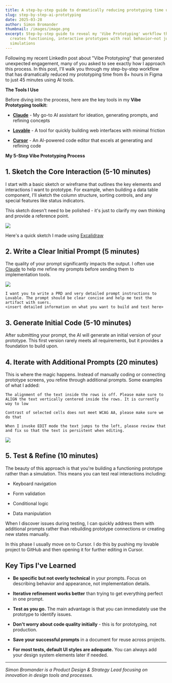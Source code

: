 ```yaml
---
title: A step-by-step guide to dramatically reducing prototyping time using AI tools
slug: step-by-step-ai-prototyping
date: 2025-03-28
author: Simon Bromander
thumbnail: /images/image.png
excerpt: Step-by-step guide to reveal my 'Vibe Prototyping' workflow that
  creates functioning, interactive prototypes with real behavior—not just visual
  simulations
---
```

Following my recent LinkedIn post about "Vibe Prototyping" that generated unexpected engagement, many of you asked to see exactly how I approach this process. In this post, I'll walk you through my step-by-step workflow that has dramatically reduced my prototyping time from 8+ hours in Figma to just 45 minutes using AI tools.

**The Tools I Use**

Before diving into the process, here are the key tools in my **Vibe Prototyping toolkit:**

*   [**Claude**](http://claude.ai) - My go-to AI assistant for ideation, generating prompts, and refining concepts
    
*   [**Lovable**](http://lovable.dev) - A tool for quickly building web interfaces with minimal friction
    
*   [**Cursor**](http://cursor.com) - An AI-powered code editor that excels at generating and refining code
    

**My 5-Step Vibe Prototyping Process**

## 1\. Sketch the Core Interaction (5-10 minutes)

I start with a basic sketch or wireframe that outlines the key elements and interactions I want to prototype. For example, when building a data table component, I'll sketch the column structure, sorting controls, and any special features like status indicators.

This sketch doesn't need to be polished - it's just to clarify my own thinking and provide a reference point.  

![](/images/CleanShot%202025-03-28%20at%2016.05.31@2x.png)

Here's a quick sketch I made using [Excalidraw](https://excalidraw.com)

## 2\. Write a Clear Initial Prompt (5 minutes)

The quality of your prompt significantly impacts the output. I often use [Claude](http://claude.ai) to help me refine my prompts before sending them to implementation tools.

![](/images/52_1x_shots_so.png)

```
I want you to write a PRD and very detailed prompt instructions to Lovable. The prompt should be clear concise and help me test the artifact with suers.
<insert detailed information on what you want to build and test here>
```

## 3\. Generate Initial Code (5-10 minutes)

After submitting your prompt, the AI will generate an initial version of your prototype. This first version rarely meets all requirements, but it provides a foundation to build upon.

## 4\. Iterate with Additional Prompts (20 minutes)

This is where the magic happens. Instead of manually coding or connecting prototype screens, you refine through additional prompts. Some examples of what I added:

```
The alignment of the text inside the rows is off. Please make sure to ALIGN the text vertically centered inside the rows. It is currently way to low
```

```
Contrast of selected cells does not meet WCAG AA, please make sure we do that
```

```
When I invoke EDIT mode the text jumps to the left, please review that and fix so that the text is persistent when editing.
```

![](/images/208_1x_shots_so.png)

## 5\. Test & Refine (10 minutes)

The beauty of this approach is that you're building a functioning prototype rather than a simulation. This means you can test real interactions including:

*   Keyboard navigation
    
*   Form validation
    
*   Conditional logic
    
*   Data manipulation
    

When I discover issues during testing, I can quickly address them with additional prompts rather than rebuilding prototype connections or creating new states manually.

In this phase I usually move on to Cursor. I do this by pushing my lovable project to GitHub and then opening it for further editing in Cursor.

## Key Tips I've Learned

*   **Be specific but not overly technical** in your prompts. Focus on describing behavior and appearance, not implementation details.
    
*   **Iterative refinement works better** than trying to get everything perfect in one prompt.
    
*   **Test as you go.** The main advantage is that you can immediately use the prototype to identify issues.
    
*   **Don't worry about code quality initially** - this is for prototyping, not production.
    
*   **Save your successful prompts** in a document for reuse across projects.
    
*   **For most tests, default UI styles are adequate.** You can always add your design system elements later if needed.
    

* * *

_Simon Bromander is a Product Design & Strategy Lead focusing on innovation in design tools and processes._